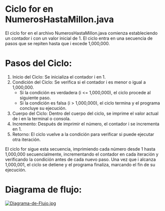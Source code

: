 
# Ciclo for en NumerosHastaMillon.java
El ciclo for en el archivo NumerosHastaMillon.java comienza estableciendo un contador i con un valor inicial de 1. El ciclo entra en una secuencia de pasos que se repiten hasta que i excede 1,000,000.

# Pasos del Ciclo:

1. Inicio del Ciclo: Se inicializa el contador i en 1.
2. Condición del Ciclo: Se verifica si el contador i es menor o igual a 1,000,000.
    - Si la condición es verdadera (i <= 1,000,000), el ciclo procede al siguiente paso.
    - Si la condición es falsa (i > 1,000,000), el ciclo termina y el programa concluye su ejecución.
3. Cuerpo del Ciclo: Dentro del cuerpo del ciclo, se imprime el valor actual de i en la terminal o consola.
4. Incremento: Después de imprimir el número, el contador i se incrementa en 1.
5. Retorno: El ciclo vuelve a la condición para verificar si puede ejecutar otra iteración.

El ciclo for sigue esta secuencia, imprimiendo cada número desde 1 hasta 1,000,000 secuencialmente, incrementando el contador en cada iteración y verificando la condición antes de cada nuevo paso. Una vez que i alcanza 1,000,001, el ciclo se detiene y el programa finaliza, marcando el fin de su ejecución.

# Diagrama de flujo:

[![Diagrama-de-Flujo.jpg](https://i.postimg.cc/cLPMchZB/Diagrama-de-Flujo.jpg)](https://postimg.cc/xXyzfKXX)